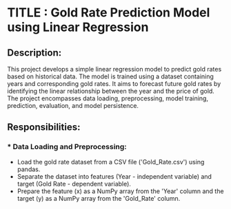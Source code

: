 
# TITLE : Gold Rate Prediction Model using Linear Regression

## Description:
This project develops a simple linear regression model to predict gold rates based on historical data. The model is trained using a dataset containing years and corresponding gold rates.  It aims to forecast future gold rates by identifying the linear relationship between the year and the price of gold. The project encompasses data loading, preprocessing, model training, prediction, evaluation, and model persistence.

## Responsibilities:

### * Data Loading and Preprocessing:
* Load the gold rate dataset from a CSV file ('Gold_Rate.csv') using pandas.
* Separate the dataset into features (Year - independent variable) and target (Gold Rate - dependent variable).
* Prepare the feature (x) as a NumPy array from the 'Year' column and the target (y) as a NumPy array from the 'Gold_Rate' column.


